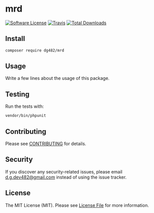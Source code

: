 # mrd

[![Software License](https://img.shields.io/badge/license-MIT-brightgreen.svg?style=flat-square)](LICENSE.md)
[![Travis](https://img.shields.io/travis/dg482/mrd.svg?style=flat-square)]()
[![Total Downloads](https://img.shields.io/packagist/dt/dg482/mrd.svg?style=flat-square)](https://packagist.org/packages/dg482/mrd)


## Install

```bash
composer require dg482/mrd
```


## Usage

Write a few lines about the usage of this package.


## Testing

Run the tests with:

```bash
vendor/bin/phpunit
```


## Contributing

Please see [CONTRIBUTING](CONTRIBUTING.md) for details.


## Security

If you discover any security-related issues, please email d.g.dev482@gmail.com instead of using the issue tracker.


## License

The MIT License (MIT). Please see [License File](/LICENSE.md) for more information.
